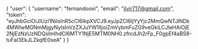 {
    "user": {
        "username": "fernandooxi",
        "email": "ilvir717@gmail.com",
        "token":        "eyJhbGciOiJIUzI1NiIsInR5cCI6IkpXVCJ9.eyJpZCI6IjYyYjc2MmQwNTJlNDk4MWIwMGNmMjgyNyIsInVzZXJuYW1lIjoiZmVybmFuZG9veGkiLCJleHAiOjE2NjEzNzUzNDQsImlhdCI6MTY1NjE5MTM0NH0.zfrcdJh2rFp_F0gpEf4aBS8-tuFal3EkJLZkqfE0seA"
    }
}
